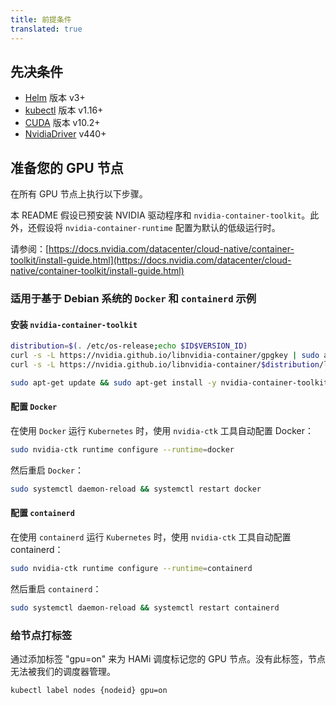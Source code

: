 ```yaml
---
title: 前提条件
translated: true
---
```


## 先决条件

- [Helm](https://helm.sh/zh/docs/) 版本 v3+
- [kubectl](https://kubernetes.io/docs/tasks/tools/install-kubectl/) 版本 v1.16+
- [CUDA](https://developer.nvidia.com/cuda-toolkit) 版本 v10.2+
- [NvidiaDriver](https://www.nvidia.cn/drivers/unix/) v440+

## 准备您的 GPU 节点

在所有 GPU 节点上执行以下步骤。

本 README 假设已预安装 NVIDIA 驱动程序和 `nvidia-container-toolkit`。此外，还假设将 `nvidia-container-runtime` 配置为默认的低级运行时。

请参阅：[https://docs.nvidia.com/datacenter/cloud-native/container-toolkit/install-guide.html](https://docs.nvidia.com/datacenter/cloud-native/container-toolkit/install-guide.html)

### 适用于基于 Debian 系统的 `Docker` 和 `containerd` 示例

#### 安装 `nvidia-container-toolkit`

```bash
distribution=$(. /etc/os-release;echo $ID$VERSION_ID)
curl -s -L https://nvidia.github.io/libnvidia-container/gpgkey | sudo apt-key add -
curl -s -L https://nvidia.github.io/libnvidia-container/$distribution/libnvidia-container.list | sudo tee /etc/apt/sources.list.d/libnvidia-container.list

sudo apt-get update && sudo apt-get install -y nvidia-container-toolkit
```

#### 配置 `Docker`

在使用 `Docker` 运行 `Kubernetes` 时，使用 `nvidia-ctk` 工具自动配置 Docker：

```bash
sudo nvidia-ctk runtime configure --runtime=docker
```

然后重启 `Docker`：

```bash
sudo systemctl daemon-reload && systemctl restart docker
```

#### 配置 `containerd`

在使用 `containerd` 运行 `Kubernetes` 时，使用 `nvidia-ctk` 工具自动配置 containerd：

```bash
sudo nvidia-ctk runtime configure --runtime=containerd
```

然后重启 `containerd`：

```bash
sudo systemctl daemon-reload && systemctl restart containerd
```

### 给节点打标签

通过添加标签 "gpu=on" 来为 HAMi 调度标记您的 GPU 节点。没有此标签，节点无法被我们的调度器管理。

```
kubectl label nodes {nodeid} gpu=on